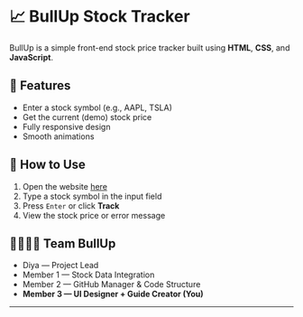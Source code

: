 # 📈 BullUp Stock Tracker

BullUp is a simple front-end stock price tracker built using **HTML**, **CSS**, and **JavaScript**.

## 🚀 Features
- Enter a stock symbol (e.g., AAPL, TSLA)
- Get the current (demo) stock price
- Fully responsive design
- Smooth animations

## 🧪 How to Use
1. Open the website [here](https://DIYAA0606.github.io/bullup-stock-tracker)
2. Type a stock symbol in the input field
3. Press `Enter` or click **Track**
4. View the stock price or error message

## 👨‍👩‍👧‍👦 Team BullUp
- Diya — Project Lead
- Member 1 — Stock Data Integration
- Member 2 — GitHub Manager & Code Structure
- **Member 3 — UI Designer + Guide Creator (You)**

---

